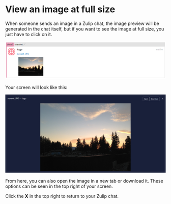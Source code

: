 # View an image at full size

When someone sends an image in a Zulip chat, the image preview will be
generated in the chat itself, but if you want to see the image at
full size, you just have to click on it.

![preview](/static/images/help/image-preview.png)

Your screen will look like this:

![full-size](/static/images/help/full-size.png)

From here, you can also open the image in a new tab or download it. These options can be seen in the top right of your screen.

Click the **X** in the top right to return to your Zulip chat.
